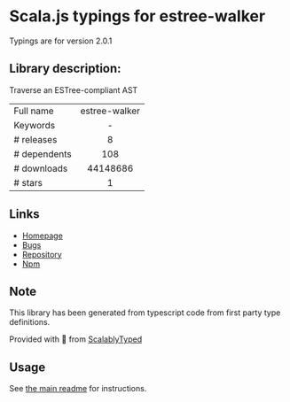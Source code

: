 
# Scala.js typings for estree-walker

Typings are for version 2.0.1

## Library description:
Traverse an ESTree-compliant AST

|                    |                 |
| ------------------ | :-------------: |
| Full name          | estree-walker |
| Keywords           | - |
| # releases         | 8 |
| # dependents       | 108 |
| # downloads        | 44148686 |
| # stars            | 1 |

## Links
- [Homepage](https://github.com/Rich-Harris/estree-walker#readme)
- [Bugs](https://github.com/Rich-Harris/estree-walker/issues)
- [Repository](https://github.com/Rich-Harris/estree-walker)
- [Npm](https://www.npmjs.com/package/estree-walker)
    


## Note
This library has been generated from typescript code from first party type definitions.

Provided with :purple_heart: from [ScalablyTyped](https://github.com/oyvindberg/ScalablyTyped)

## Usage
See [the main readme](../../readme.md) for instructions.


